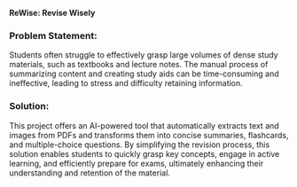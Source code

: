 **ReWise: Revise Wisely**

### Problem Statement:
Students often struggle to effectively grasp large volumes of dense study materials, such as textbooks and lecture notes. The manual process of summarizing content and creating study aids can be time-consuming and ineffective, leading to stress and difficulty retaining information.

### Solution:
This project offers an AI-powered tool that automatically extracts text and images from PDFs and transforms them into concise summaries, flashcards, and multiple-choice questions. By simplifying the revision process, this solution enables students to quickly grasp key concepts, engage in active learning, and efficiently prepare for exams, ultimately enhancing their understanding and retention of the material.
